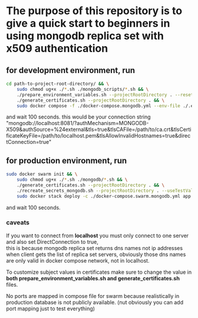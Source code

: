 # The purpose of this repository is to give a quick start to beginners in using mongodb replica set with x509 authentication

## for development environment, run

```bash
cd path-to-project-root-directory/ && \
    sudo chmod ug+x ./*.sh ./mongodb_scripts/*.sh && \
    ./prepare_environment_variables.sh --projectRootDirectory . --reset && \
    ./generate_certificates.sh --projectRootDirectory . && \
    sudo docker compose -f ./docker-compose.mongodb.yml --env-file ./.env.mongodb up -d --build --remove-orphans -V
```

and wait 100 seconds.
this would be your connection string "mongodb://localhost:8081/?authMechanism=MONGODB-X509&authSource=%24external&tls=true&tlsCAFile=/path/to/ca.crt&tlsCertificateKeyFile=/path/to/localhost.pem&tlsAllowInvalidHostnames=true&directConnection=true"

## for production environment, run

```bash
sudo docker swarm init && \
    sudo chmod ug+x ./*.sh ./mongodb/*.sh && \
    ./generate_certificates.sh --projectRootDirectory . && \
    ./recreate_secrets_mongodb.sh --projectRootDirectory . --useTestValues && \
    sudo docker stack deploy -c ./docker-compose.swarm.mongodb.yml app
```

and wait 100 seconds.

### caveats

If you want to connect from **localhost** you must only connect to one server and also set DirectConnection to true,\
this is because mongodb replica set returns dns names not ip addresses when client gets the list of replica set servers, obviously those dns names are only valid in docker compose network, not in localhost.

To customize subject values in certificates make sure to change the value in **both prepare_environment_variables.sh and generate_certificates.sh** files.

No ports are mapped in compose file for swarm because realistically in production database is not publicly available. (nut obviously you can add port mapping just to test everything)
